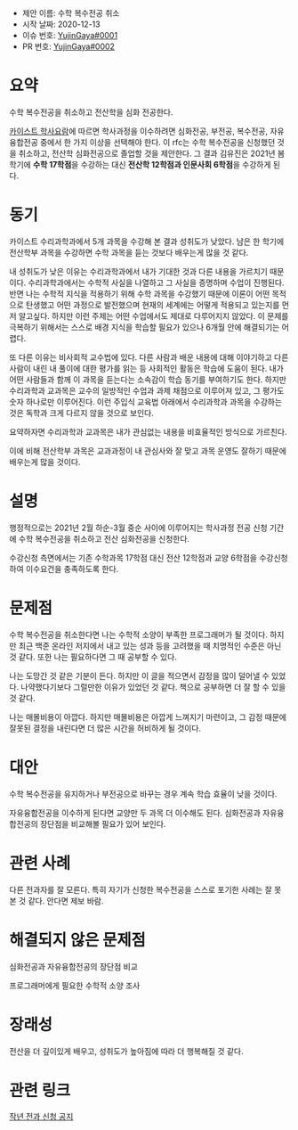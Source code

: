 - 제안 이름: 수학 복수전공 취소
- 시작 날짜: 2020-12-13
- 이슈 번호: [YujinGaya#0001](https://github.com/YujinGaya/rfcs/issues/0001)
- PR 번호: [YujinGaya#0002](https://github.com/YujinGaya/rfcs/pull/0002)
# 요약

수학 복수전공을 취소하고 전산학을 심화 전공한다.

[카이스트 학사요람]에 따르면 학사과정을 이수하려면 심화전공, 부전공, 복수전공, 자유융합전공 중에서 한 가지 이상을 선택해야 한다. 이 rfc는 수학 복수전공을 신청했던 것을 취소하고, 전산학 심화전공으로 졸업할 것을 제안한다. 그 결과 김유진은 2021년 봄학기에 **수학 17학점**을 수강하는 대신 **전산학 12학점과 인문사회 6학점**을 수강하게 된다.

[카이스트 학사요람]: https://bulletin.kaist.ac.kr/html/kr/?year=2019&id=kr20190301&gbn=C1

# 동기

카이스트 수리과학과에서 5개 과목을 수강해 본 결과 성취도가 낮았다. 남은 한 학기에 전산학부 과목을 수강하면 수학 과목을 듣는 것보다 배우는게 많을 것 같다.

내 성취도가 낮은 이유는 수리과학과에서 내가 기대한 것과 다른 내용을 가르치기 때문이다. 수리과학과에서는 수학적 사실을 나열하고 그 사실을 증명하며 수업이 진행된다. 반면 나는 수학적 지식을 적용하기 위해 수학 과목을 수강했기 때문에 이론이 어떤 목적으로 탄생했고 어떤 과정으로 발전했으며 현재의 세계에는 어떻게 적용되고 있는지를 먼저 알고싶다. 하지만 이런 주제는 어떤 수업에서도 제대로 다루어지지 않았다. 이 문제를 극복하기 위해서는 스스로 배경 지식을 학습할 필요가 있으나 6개월 안에 해결되기는 어렵다.

또 다른 이유는 비사회적 교수법에 있다. 다른 사람과 배운 내용에 대해 이야기하고 다른 사람이 내린 내 풀이에 대한 평가를 읽는 등 사회적인 활동은 학습에 도움이 된다. 내가 어떤 사람들과 함께 이 과목을 듣는다는 소속감이 학습 동기를 부여하기도 한다. 하지만 수리과학과 교과목은 교수의 일방적인 수업과 과제 채점으로 이루어져 있고, 그 평가도 숫자 하나로만 이루어진다. 이런 주입식 교육법 아래에서 수리과학과 과목을 수강하는 것은 독학과 크게 다르지 않을 것으로 보인다.

요약하자면 수리과학과 교과목은 내가 관심없는 내용을 비효율적인 방식으로 가르친다.

이에 비해 전산학부 과목은 교과과정이 내 관심사와 잘 맞고 과목 운영도 잘하기 때문에 배우는게 많을 것이다.

# 설명

행정적으로는 2021년 2월 하순-3월 중순 사이에 이루어지는 학사과정 전공 신청 기간에 수학 복수전공을 취소하고 전산 심화전공을 신청한다.

수강신청 측면에서는 기존 수학과목 17학점 대신 전산 12학점과 교양 6학점을 수강신청하여 이수요건을 충족하도록 한다.

# 문제점

수학 복수전공을 취소한다면 나는 수학적 소양이 부족한 프로그래머가 될 것이다. 하지만 최근 백준 온라인 저지에서 내고 있는 성과 등을 고려했을 때 치명적인 수준은 아닌 것 같다. 또한 나는 필요하다면 그 때 공부할 수 있다.

나는 도망간 것 같은 기분이 든다. 하지만 이 글을 적으면서 감정을 많이 덜어낼 수 있었다. 나약했다기보다 그럴만한 이유가 있었던 것 같다. 책으로 공부하면 더 잘 할 수 있을 것 같다.

나는 매몰비용이 아깝다. 하지만 매몰비용은 아깝게 느껴지기 마련이고, 그 감정 때문에 잘못된 결정을 내린다면 더 많은 시간을 허비하게 될 것이다.

# 대안

수학 복수전공을 유지하거나 부전공으로 바꾸는 경우 계속 학습 효율이 낮을 것이다.

자유융합전공을 이수하게 된다면 교양만 두 과목 더 이수해도 된다. 심화전공과 자유융합전공의 장단점을 비교해볼 필요가 있어 보인다.

# 관련 사례

다른 전과자를 잘 모른다. 특히 자기가 신청한 복수전공을 스스로 포기한 사례는 잘 못 본 것 같다. 안다면 제보 바람.

# 해결되지 않은 문제점

심화전공과 자유융합전공의 장단점 비교

프로그래머에게 필요한 수학적 소양 조사

# 장래성

전산을 더 깊이있게 배우고, 성취도가 높아짐에 따라 더 행복해질 것 같다.

# 관련 링크

[작년 전과 신청 공지](https://portal.kaist.ac.kr/ennotice/student_notice/11595842313683)

